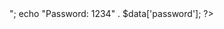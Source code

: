 <?php
$json = file_get_contents('php://input');
$data = json_decode($json, true);
echo "Username: admin" . $data['username'] ; 
"<br>";
echo "Password: 1234" . $data['password'];
 ?>
